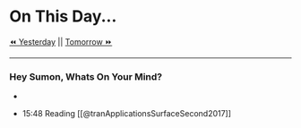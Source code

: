 # On This Day...

[⏪ Yesterday](2022-01-30) || [Tomorrow ⏩](2022-02-01)

---
### Hey Sumon, Whats On Your Mind? 
- 







- 15:48 Reading [[@tranApplicationsSurfaceSecond2017]]